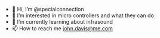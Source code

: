 - 👋 Hi, I’m @specialconnection
- 👀 I’m interested in micro controllers and what they can do
- 🌱 I’m currently learning about infrasound 
- 📫 How to reach me john.davis@me.com
